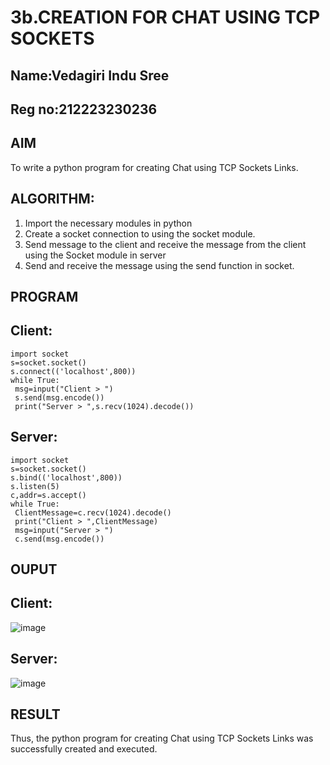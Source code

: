 # 3b.CREATION FOR CHAT USING TCP SOCKETS
## Name:Vedagiri Indu Sree
## Reg no:212223230236
## AIM
To write a python program for creating Chat using TCP Sockets Links.
## ALGORITHM:
1. Import the necessary modules in python
2. Create a socket connection to using the socket module.
3. Send message to the client and receive the message from the client using the Socket module in
 server
4. Send and receive the message using the send function in socket.
## PROGRAM
## Client:
```
import socket
s=socket.socket()
s.connect(('localhost',800))
while True:
 msg=input("Client > ")
 s.send(msg.encode())
 print("Server > ",s.recv(1024).decode())
```
## Server:
```
import socket
s=socket.socket()
s.bind(('localhost',800))
s.listen(5)
c,addr=s.accept()
while True:
 ClientMessage=c.recv(1024).decode()
 print("Client > ",ClientMessage)
 msg=input("Server > ")
 c.send(msg.encode())
```
## OUPUT
## Client:
![image](https://github.com/vedagiriindusree/3b_CHAT_USING_TCP_SOCKETS/assets/149366776/3bf60dda-6acb-4aad-b3dc-c44acb9c4b32)
## Server:
![image](https://github.com/vedagiriindusree/3b_CHAT_USING_TCP_SOCKETS/assets/149366776/891c1143-dffd-4aaf-bc02-1be94ef076b0)
## RESULT
Thus, the python program for creating Chat using TCP Sockets Links was successfully 
created and executed.
